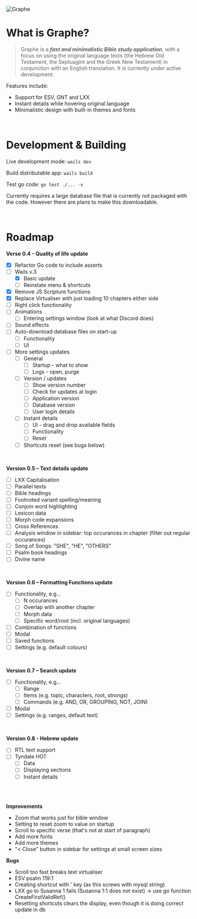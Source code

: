 ![Graphe](https://raw.githubusercontent.com/gabrielaravena32/graphe-app/main/build/banner.png)
<br />

# What is Graphe?

> Graphe is a **_fast and minimalistic Bible study application_**, with a focus on using the original language texts (the Hebrew Old Testament, the Septuagint and the Greek New Testament) in conjunction with an English translation. It is currently under active development.

Features include:

- Support for ESV, GNT and LXX
- Instant details while hovering original language
- Minimalistic design with built-in themes and fonts

<br/>

# Development & Building

Live development mode: `wails dev`

Build distributable app: `wails build`

Test go code: `go test ./... -v`

Currently requires a large database file that is currently not packaged with the code. However there are plans to make this downloadable.

<br/>

# Roadmap

**Verse 0.4 - Quality of life update**

- [x] Refactor Go code to include asserts
- [ ] Wails v.3
  - [x] Basic update
  - [ ] Reinstate menu & shortcuts
- [x] Remove JS Scripture functions
- [x] Replace Virtualiser with just loading 10 chapters either side
- [ ] Right click functionality
- [ ] Animations
  - [ ] Entering settings window (look at what Discord does)
- [ ] Sound effects
- [ ] Auto-download database files on start-up
  - [ ] Functionality
  - [ ] UI
- [ ] More settings updates
  - [ ] General
    - [ ] Startup - what to show
    - [ ] Logs - open, purge
  - [ ] Version / updates
    - [ ] Show version number
    - [ ] Check for updates at login
    - [ ] Application version
    - [ ] Database version
    - [ ] User login details
  - [ ] Instant details
    - [ ] UI - drag and drop available fields
    - [ ] Functionality
    - [ ] Reset
  - [ ] Shortcuts reset (see bugs below)

<br/>

**Version 0.5 – Text details update**

- [ ] LXX Capitalisation
- [ ] Parallel texts
- [ ] Bible headings
- [ ] Footnoted variant spelling/meaning
- [ ] Conjoin word highlighting
- [ ] Lexicon data
- [ ] Morph code expansions
- [ ] Cross References
- [ ] Analysis window in sidebar: top occurances in chapter (filter out regular occurances)
- [ ] Song of Songs: "SHE", "HE", "OTHERS"
- [ ] Psalm book headings
- [ ] Divine name

<br/>

**Version 0.6 – Formatting Functions update**

- [ ] Functionality, e.g...
  - [ ] N occurances
  - [ ] Overlap with another chapter
  - [ ] Morph data
  - [ ] Specific word/root (incl. original languages)
- [ ] Combination of functions
- [ ] Modal
- [ ] Saved functions
- [ ] Settings (e.g. default colours)

<br/>

**Version 0.7 – Search update**

- [ ] Functionality, e.g...
  - [ ] Range
  - [ ] Items (e.g. topic, characters, root, strongs)
  - [ ] Commands (e.g. AND, OR, GROUPING, NOT, JOIN)
- [ ] Modal
- [ ] Settings (e.g. ranges, default text)

<br/>

**Version 0.8 - Hebrew update**

- [ ] RTL text support
- [ ] Tyndale HOT
  - [ ] Data
  - [ ] Displaying sections
  - [ ] Instant details

<br/><br/>

**Improvements**

- Zoom that works just for bible window
- Setting to reset zoom to value on startup
- Scroll to specific verse (that's not at start of paragraph)
- Add more fonts
- Add more themes
- "< Close" button in sidebar for settings at small screen sizes

**Bugs**

- Scroll too fast breaks text virtualiser
- ESV psalm 119:1
- Creating shortcut with ' key (as this screws with mysql string)
- LXX go to Susanna 1 fails (Susanna 1:1 does not exist) -> use go function CreateFirstValidRef()
- Resetting shortcuts clears the display, even though it is doing correct update in db
